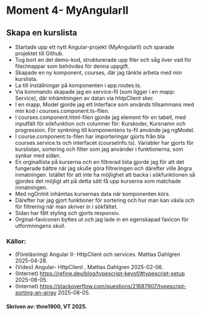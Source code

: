 # Moment 4- MyAngularII
## Skapa en kurslista

- Startade upp ett nytt Angular-projekt (MyAngularII) och sparade projektet till Github. 
- Tog bort en del demo-kod, strukturerade upp filer och såg över vad för filer/mappar som behövdes för denna uppgift. 
- Skapade en ny komponent, courses, där jag tänkte arbeta med min kurslista.
- La till inställningar på komponenten i app.routes.ts.
- Via kommando skapade jag en service-fil (som ligger i en mapp: Service), där inhämtningen av datan via hhtpClient sker. 
- I en mapp, Model gjorde jag ett Interface som används tillsammans med min kod i courses.component.ts-filen. 
- I courses.component.html-filen gjorde jag element för en tabell, med inputfält för sökfunktion och columner för: Kurskoder, Kursnamn och progression. För synkning till komponentens ts-fil använde jag ngModel. 
- I course.component.ts-filen har importeringar gjorts från bla courses.service.ts och interfacet (courseInfo.ts). Variabler har gjorts för kurslistan, sortering och filter som jag använder i funktionerna, som synkar med sidan. 
- En orginallista på kurserna och en filtrerad lista gjorde jag för att det fungerade bättre när jag skulle göra filtreringen och därefter ville ångra inmatningen. Istället för att inte ha möjlighet att backa i sökfunktionen så gjordes det möjligt att på detta sätt få upp kurserna som matchade inmatningen.
- Med ngOnInit inhämtas kursernas data när komponenten körs. 
- Därefter har jag gjort funktioner för sortering och hur man kan växla och för filtrering när man skriver in i sökfältet.
- Sidan har fått styling och gjorts responsiv. 
- Orginal-faviconen byttes ut och jag lade in en egenskapad favicon för utformningens skull. 

### Källor:
- (Föreläsning) Angular II- HttpClient och services. Mattias Dahlgren 2025-04-28. 
- (Video) Angular- HttpClient , Mattias Dahlgren 2025-02-06.
- (Internet) https://refine.dev/blog/typescript-keyof/#typescript-setup 2025-08-05.
- (Internet) https://stackoverflow.com/questions/21687907/typescript-sorting-an-array    2025-08-05.


#### Skriven av: thne1900, VT 2025. 